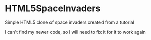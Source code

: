 HTML5SpaceInvaders
==================

Simple HTML5 clone of space invaders created from a tutorial

I can't find my newer code, so I will need to fix it for it
to work again

